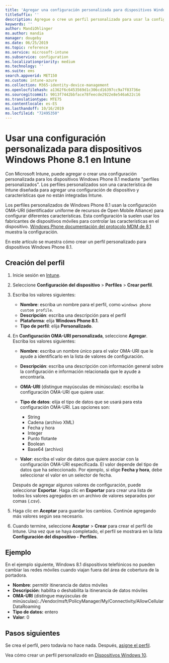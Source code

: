 ```yaml
---
title: 'Agregar una configuración personalizada para dispositivos Windows Phone 8.1 en Microsoft Intune: Azure | Microsoft Docs'
titleSuffix: ''
description: Agregue o cree un perfil personalizado para usar la configuración OMA-URI para dispositivos con Windows Phone 8.1 en Microsoft Intune.
keywords: ''
author: MandiOhlinger
ms.author: mandia
manager: dougeby
ms.date: 06/25/2019
ms.topic: reference
ms.service: microsoft-intune
ms.subservice: configuration
ms.localizationpriority: medium
ms.technology: ''
ms.suite: ems
search.appverid: MET150
ms.custom: intune-azure
ms.collection: M365-identity-device-management
ms.openlocfilehash: a1362f6c6453569d1c306cd16397cc9a7f83736e
ms.sourcegitcommit: 9013f7442bbface78feecde2922e8e546a622c16
ms.translationtype: MTE75
ms.contentlocale: es-ES
ms.lasthandoff: 10/16/2019
ms.locfileid: "72495350"
---
```

# <a name="use-custom-settings-for-windows-phone-81-devices-in-intune"></a>Usar una configuración personalizada para dispositivos Windows Phone 8.1 en Intune

Con Microsoft Intune, puede agregar o crear una configuración personalizada para los dispositivos Windows Phone 8.1 mediante "perfiles personalizados". Los perfiles personalizados son una característica de Intune diseñada para agregar una configuración de dispositivo y características que no están integradas Intune.

Los perfiles personalizados de Windows Phone 8.1 usan la configuración OMA-URI (identificador uniforme de recursos de Open Mobile Alliance) para configurar diferentes características. Esta configuración la suelen usar los fabricantes de dispositivos móviles para controlar las características en el dispositivo. [Windows Phone documentación del protocolo MDM de 8,1](https://docs.microsoft.com/previous-versions/windows/it-pro/windows-phone/dn499787(v=technet.10)) muestra la configuración.

En este artículo se muestra cómo crear un perfil personalizado para dispositivos Windows Phone 8.1. 

## <a name="create-the-profile"></a>Creación del perfil

1. Inicie sesión en [Intune](https://go.microsoft.com/fwlink/?linkid=2090973).
2. Seleccione **Configuración del dispositivo** > **Perfiles** > **Crear perfil**.
3. Escriba los valores siguientes:

    - **Nombre**: escriba un nombre para el perfil, como `windows phone custom profile`.
    - **Descripción**: escriba una descripción para el perfil
    - **Plataforma**: elija **Windows Phone 8.1**.
    - **Tipo de perfil**: elija **Personalizado**.

4. En **Configuración OMA-URI personalizada**, seleccione **Agregar**. Escriba los valores siguientes:

    - **Nombre**: escriba un nombre único para el valor OMA-URI que le ayude a identificarlo en la lista de valores de configuración.
    - **Descripción**: escriba una descripción con información general sobre la configuración e información relacionada que le ayude a encontrarla.
    - **OMA-URI** (distingue mayúsculas de minúsculas): escriba la configuración OMA-URI que quiere usar.
    - **Tipo de datos**: elija el tipo de datos que se usará para esta configuración OMA-URI. Las opciones son:

        - String
        - Cadena (archivo XML)
        - Fecha y hora
        - Integer
        - Punto flotante
        - Boolean
        - Base64 (archivo)

    - **Valor**: escriba el valor de datos que quiere asociar con la configuración OMA-URI especificada. El valor depende del tipo de datos que ha seleccionado. Por ejemplo, si elige **Fecha y hora**, debe seleccionar el valor en un selector de fecha.

    Después de agregar algunos valores de configuración, puede seleccionar **Exportar**. Haga clic en **Exportar** para crear una lista de todos los valores agregados en un archivo de valores separados por comas (.csv).

5. Haga clic en **Aceptar** para guardar los cambios. Continúe agregando más valores según sea necesario.
6. Cuando termine, seleccione **Aceptar** > **Crear** para crear el perfil de Intune. Una vez que se haya completado, el perfil se mostrará en la lista **Configuración del dispositivo - Perfiles**.

## <a name="example"></a>Ejemplo

En el ejemplo siguiente, Windows 8.1 dispositivos telefónicos no pueden cambiar las redes móviles cuando viajan fuera del área de cobertura de la portadora.

- **Nombre**: permitir itinerancia de datos móviles
- **Descripción**: habilita o deshabilita la itinerancia de datos móviles
- **OMA-URI** (distingue mayúsculas de minúsculas):./Vendor/msft/PolicyManager/My/Connectivity/AllowCellularDataRoaming
- **Tipo de datos:** entero
- **Valor**: 0

## <a name="next-steps"></a>Pasos siguientes

Se crea el perfil, pero todavía no hace nada. Después, [asigne el perfil](device-profile-assign.md).

Vea cómo crear un perfil personalizado en [Dispositivos Windows 10](../custom-settings-windows-10.md).

